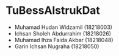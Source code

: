 # TuBessAlstrukDat

* Muhamad Hudan Widzamil (18218003) 
* Ichsan Sholeh Abdurrahim (18218026)
* Muhamad Ihza Faida Akbar (18218048)
* Garin Ichsan Nugraha (18218050)
